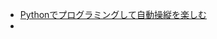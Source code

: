 * [Pythonでプログラミングして自動操縦を楽しむ](https://deviceplus.jp/hi-tech/drone-on-auto-pilot-with-python-03/#03)
* []()